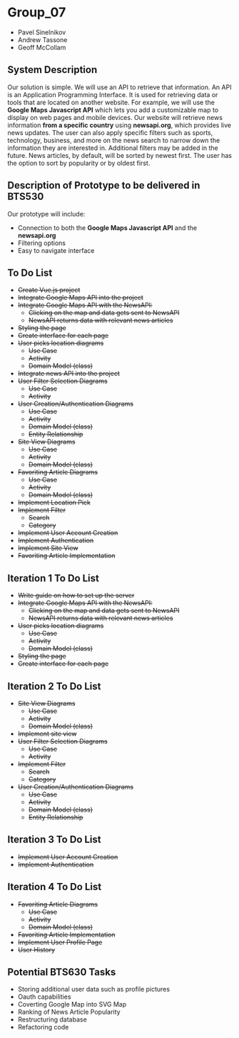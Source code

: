 # Group_07

- Pavel Sinelnikov
- Andrew Tassone
- Geoff McCollam

## System Description

Our solution is simple. We will use an API to retrieve that information. An API is an Application Programming Interface. It is used for retrieving data or tools that are located on another website. For example, we will use the **Google Maps Javascript API** which lets you add a customizable map to display on web pages and mobile devices. Our website will retrieve news information **from a specific country** using **newsapi.org**, which provides live news updates. The user can also apply specific filters such as sports, technology, business, and more on the news search to narrow down the information they are interested in. Additional filters may be added in the future. News articles, by default, will be sorted by newest first. The user has the option to sort by popularity or by oldest first.

## Description of Prototype to be delivered in BTS530

Our prototype will include:

- Connection to both the **Google Maps Javascript API** and the **newsapi.org**
- Filtering options
- Easy to navigate interface

## To Do List

- ~~Create Vue.js project~~
- ~~Integrate Google Maps API into the project~~
- ~~Integrate Google Maps API with the NewsAPI:~~
  - ~~Clicking on the map and data gets sent to NewsAPI~~
  - ~~NewsAPI returns data with relevant news articles~~
- ~~Styling the page~~
- ~~Create interface for each page~~
- ~~User picks location diagrams~~
  - ~~Use Case~~
  - ~~Activity~~
  - ~~Domain Model (class)~~
- ~~Integrate news API into the project~~
- ~~User Filter Selection Diagrams~~
  - ~~Use Case~~
  - ~~Activity~~
- ~~User Creation/Authentication Diagrams~~
  - ~~Use Case~~
  - ~~Activity~~
  - ~~Domain Model (class)~~
  - ~~Entity Relationship~~
- ~~Site View Diagrams~~
  - ~~Use Case~~
  - ~~Activity~~
  - ~~Domain Model (class)~~
- ~~Favoriting Article Diagrams~~
  - ~~Use Case~~
  - ~~Activity~~
  - ~~Domain Model (class)~~
- ~~Implement Location Pick~~
- ~~Implement Filter~~
  - ~~Search~~
  - ~~Category~~
- ~~Implement User Account Creation~~
- ~~Implement Authentication~~
- ~~Implement Site View~~
- ~~Favoriting Article Implementation~~

## Iteration 1 To Do List

- ~~Write guide on how to set up the server~~
- ~~Integrate Google Maps API with the NewsAPI:~~
  - ~~Clicking on the map and data gets sent to NewsAPI~~
  - ~~NewsAPI returns data with relevant news articles~~
- ~~User picks location diagrams~~
  - ~~Use Case~~
  - ~~Activity~~
  - ~~Domain Model (class)~~
- ~~Styling the page~~
- ~~Create interface for each page~~

## Iteration 2 To Do List

- ~~Site View Diagrams~~
  - ~~Use Case~~
  - ~~Activity~~
  - ~~Domain Model (class)~~
- ~~Implement site view~~
- ~~User Filter Selection Diagrams~~
  - ~~Use Case~~
  - ~~Activity~~
- ~~Implement Filter~~
  - ~~Search~~
  - ~~Category~~
- ~~User Creation/Authentication Diagrams~~
  - ~~Use Case~~
  - ~~Activity~~
  - ~~Domain Model (class)~~
  - ~~Entity Relationship~~

## Iteration 3 To Do List

- ~~Implement User Account Creation~~
- ~~Implement Authentication~~

## Iteration 4 To Do List

- ~~Favoriting Article Diagrams~~
  - ~~Use Case~~
  - ~~Activity~~
  - ~~Domain Model (class)~~
- ~~Favoriting Article Implementation~~
- ~~Implement User Profile Page~~
- ~~User History~~

## Potential BTS630 Tasks

- Storing additional user data such as profile pictures
- Oauth capabilities
- Coverting Google Map into SVG Map
- Ranking of News Article Popularity
- Restructuring database
- Refactoring code
